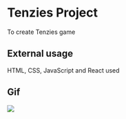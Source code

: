 <h1> Tenzies Project </h1>

To create Tenzies game

<h2> External usage </h2>

HTML, CSS, JavaScript and React used

<h2> Gif </h2>

![](Screen.gif)
